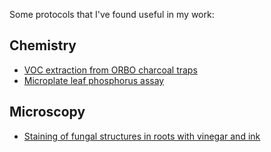 Some protocols that I've found useful in my work:

## Chemistry

- [VOC extraction from ORBO charcoal traps](VOC_extraction_protocol.md)
- [Microplate leaf phosphorus assay](leaf_phosphorus_assay.md)

## Microscopy

- [Staining of fungal structures in roots with vinegar and ink](staining_AM_fungi.md)

